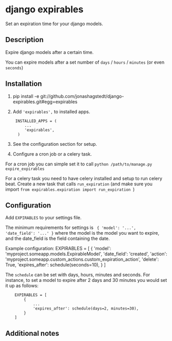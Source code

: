django expirables
=======================

Set an expiration time for your django models.

## Description

Expire django models after a certain time.

You can expire models after a set number of ```days``` / ```hours``` / ```minutes``` (or even ```seconds```)



## Installation 

1.  pip install -e git://github.com/jonashagstedt/django-expirables.git#egg=expirables

2. Add ```'expirables',``` to installed apps.


        INSTALLED_APPS = (
            ...
            'expirables',
         )

3. See the configuration section for setup.

4. Configure a cron job or a celery task.

For a cron job you can simple set it to call ```python /path/to/manage.py expire_expirables```

For a celery task you need to have celery installed and setup to run celery beat.
Create a new task that calls ```run_expiration``` (and make sure you import ```from expirables.expiration import run_expiration ```)


## Configuration

Add ```EXPIRABLES``` to your settings file.

The minimum requirements for settings is ``` { 'model': '...', 'date_field': '...' }```
where the model is the model you want to expire, and the date_field is the field containing the date.


Example configuration:
        EXPIRABLES = [
            {
                'model': 'myproject.someapp.models.ExpirableModel',
                'date_field': 'created',
                'action': 'myproject.someapp.custom_actions.custom_expiration_action',
                'delete': True,
                'expires_after': schedule(seconds=10),
            }
        ]


The ```schedule``` can be set with days, hours, minutes and seconds.
For instance, to set a model to expire after 2 days and 30 minutes you would set it up as follows:

        EXPIRABLES = [
            {
                ...
                'expires_after': schedule(days=2, minutes=30),
            }
        ]


## Additional notes

